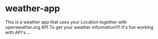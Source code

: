 # weather-app
This is a weather app that uses your 
Location together with openweather.org API 
To get your weather information!!!!
It's fun working with API's....
